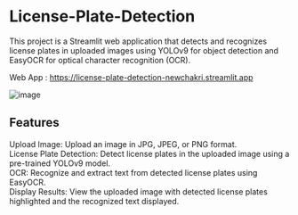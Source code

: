 # License-Plate-Detection

This project is a Streamlit web application that detects and recognizes license plates in uploaded images using YOLOv9 for object detection and EasyOCR for optical character recognition (OCR).

Web App : https://license-plate-detection-newchakri.streamlit.app

![image](https://github.com/NewChakri/License-Plate-Detection/assets/99199609/bb54dcd1-19c8-4297-92f5-268badee6e94)


## Features
Upload Image: Upload an image in JPG, JPEG, or PNG format. <br />
License Plate Detection: Detect license plates in the uploaded image using a pre-trained YOLOv9 model. <br />
OCR: Recognize and extract text from detected license plates using EasyOCR. <br />
Display Results: View the uploaded image with detected license plates highlighted and the recognized text displayed. <br />
